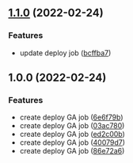 ## [1.1.0](https://github.com/victorsalaun/poc_ga_cicd_flux/compare/v1.0.0...v1.1.0) (2022-02-24)


### Features

* update deploy job ([bcffba7](https://github.com/victorsalaun/poc_ga_cicd_flux/commit/bcffba77c3176b27349536358e422afb19b1cb92))

## 1.0.0 (2022-02-24)


### Features

* create deploy GA job ([6e6f79b](https://github.com/victorsalaun/poc_ga_cicd_flux/commit/6e6f79bd6bc872179c31e02257f97d8c5a816c04))
* create deploy GA job ([03ac780](https://github.com/victorsalaun/poc_ga_cicd_flux/commit/03ac78073fdc397c9b6fd6af28da668845802a91))
* create deploy GA job ([ed2c00b](https://github.com/victorsalaun/poc_ga_cicd_flux/commit/ed2c00bf5f2bb54020ef89e5bf9eba6ceb9b659e))
* create deploy GA job ([40079d7](https://github.com/victorsalaun/poc_ga_cicd_flux/commit/40079d74d6964c6f69ff8e73be1fdbaa08464f5a))
* create deploy GA job ([86e72a6](https://github.com/victorsalaun/poc_ga_cicd_flux/commit/86e72a679c7548c4cca27200614210999a4a4670))
